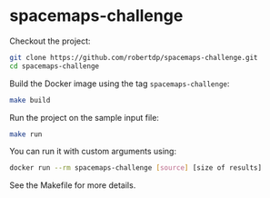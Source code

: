 # spacemaps-challenge

Checkout the project:

```sh
git clone https://github.com/robertdp/spacemaps-challenge.git
cd spacemaps-challenge
```

Build the Docker image using the tag `spacemaps-challenge`:

```sh
make build
```

Run the project on the sample input file:

```sh
make run
```

You can run it with custom arguments using:

```sh
docker run --rm spacemaps-challenge [source] [size of results]
```

See the Makefile for more details.
